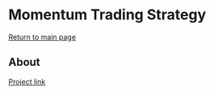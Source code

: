 # Momentum Trading Strategy

[Return to main page](../../index.md)

## About
[Project link](https://github.com/Juanjo-Capital/jjcap/tree/master/strategies/momentum)